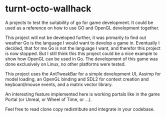 # turnt-octo-wallhack
A projects to test the suitability of go for game development. It could be used as a reference on 
how to use GO and OpenGL development together.

This project will not be developed further, it was primarily to find out weather Go is the language I would want to develop a 
game in. Eventually I decided, that for me Go is not the language I want, and therefor this project is now stopped. 
But I still think this this project could be a nice example to show how OpenGL can be used in Go. 
The development of this game was done exclusively on Linux, no other platforms were tested. 

This project uses the AntTweakBar for a simple development UI, Assimp for model loading, an OpenGL binding and 
SDL2 for context creation and keyboard/mouse events, and a matrix vector library.

An interesting feature implemented here is working portals like in the game Portal (or Unreal, or Wheel of Time, or ...).

Feel free to read clone copy redistribute and integrate in your codebase.
